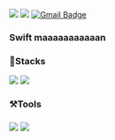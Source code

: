 <a href="https://www.instagram.com/wjdwngh293/" target="_blank"><img src="https://img.shields.io/badge/Instagram-E4405F?style=flat-square&logo=Instagram&logoColor=white"/></a>
<a href="https://www.linkedin.com/in/juho-jung-3402b0228/" target="_blank"><img src="https://img.shields.io/badge/Linkedin-0A66C2?style=flat-square&logo=LinkedIn&logoColor=white"/></a>
[![Gmail Badge](https://img.shields.io/badge/Gmail-d14836?style=flat-square&logo=Gmail&logoColor=white&link=mailto:jooho293@gmail.com)](mailto:jooho293@gmail.com)

<h3>Swift maaaaaaaaaaan<h3>


<h3>💪Stacks</h3>

  
<img src="https://img.shields.io/badge/ios-000000?style=flat-square&logo=Ios&logoColor=white"/> <img src="https://img.shields.io/badge/Swift-F05138?style=flat-square&logo=Swift&logoColor=white"/>


<h3>⚒️Tools<h3>
  
  
  <img src="https://img.shields.io/badge/Xcode-147EFB?style=flat-square&logo=Xcode&logoColor=white"/>   <img src="https://img.shields.io/badge/Git-F05032?style=flat-square&logo=Git&logoColor=white"/>


<!---
JuhoJUNG-Kr/JuhoJUNG-Kr is a ✨ special ✨ repository because its `README.md` (this file) appears on your GitHub profile.
You can click the Preview link to take a look at your changes.
--->
